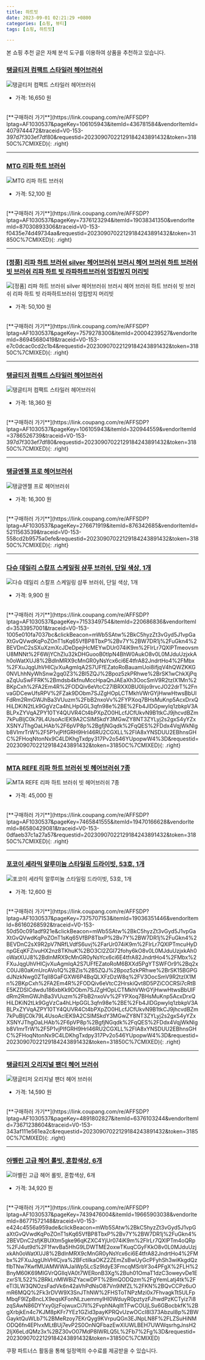 ```yaml
---
title: 하트빗
date: 2023-09-01 02:21:29 +0800
categories: [쇼핑, 뷰티]
tags: [쇼핑, 하트빗]

---
```


본 쇼핑 추천 글은 자체 분석 도구를 이용하여 상품을 추천하고 있습니다.
### [탱글티저 컴팩트 스타일러 헤어브러쉬](https://link.coupang.com/re/AFFSDP?lptag=AF1030537&pageKey=106105943&itemId=436781584&vendorItemId=4079744472&traceid=V0-153-397d7f303ef7df80&requestid=20230907022129184243891432&token=31850C%7CMIXED)
![탱글티저 컴팩트 스타일러 헤어브러쉬](https://ads-partners.coupang.com/image1/W7Sh9WHrkdoJh3gtW-4oQ-uX1q_yh-5e8DTugyh_n6q5ESRF94ty8KdJJLCknq3QE-L5ibLqORUZ5N8rpo2jUS5-kj0Md-MOxc0KpQwQtJrXuXyI0A1VxIXtXcH3rqFeOzqLR4fiCr5Cev4DK81gddSZ3tR68DbQ6nymZghlOAtOreTAJyY1ePrDV6wClaWIXiN5I64MLaQwDStvHr0h9CZiidL4yFDb9HFUTJkPWCMtusUcXpSlx2l9gbyzaL3CAarXUVq8OeKWHtTYkn4hP_CA93xYYkND6JO6zZ3UQgs=)
- 가격: 16,650 원
<br>
[**구매하러 가기**](https://link.coupang.com/re/AFFSDP?lptag=AF1030537&pageKey=106105943&itemId=436781584&vendorItemId=4079744472&traceid=V0-153-397d7f303ef7df80&requestid=20230907022129184243891432&token=31850C%7CMIXED){: .right}
<br>

---

### [MTG 리파 하트 브러쉬](https://link.coupang.com/re/AFFSDP?lptag=AF1030537&pageKey=7376123294&itemId=19038341350&vendorItemId=87030893306&traceid=V0-153-f0435e74d49734aa&requestid=20230907022129184243891432&token=31850C%7CMIXED)
![MTG 리파 하트 브러쉬](https://ads-partners.coupang.com/image1/5Zk3IqchYWI8CRpH5ZBw3hsr7mqwnvZ3FFKxq8PReKlwGrrJ3oQNpK61Mj6clvnxUPRcFaeoJDqpc-USoTG6EUQMouDXN5xBjihQ9XaYfkhdRExBv22LXpWFannbk5S1UWC8x0WPjHqtuCkLQXMiq-kvgzP7vp4neT2m7qDxCpO2z6JTglGG5vqkqYEKAd8nQd4xODA4h0Do_M3nh9qzRlmf6nfaLBl0udd9BevQCzcb6FiplbSfnTp-OaP5NhK6g1jHxK5NukzWb1_NpRlYPhgZZv4GaCB-A-qwAerFxA==)
- 가격: 52,100 원
<br>
[**구매하러 가기**](https://link.coupang.com/re/AFFSDP?lptag=AF1030537&pageKey=7376123294&itemId=19038341350&vendorItemId=87030893306&traceid=V0-153-f0435e74d49734aa&requestid=20230907022129184243891432&token=31850C%7CMIXED){: .right}
<br>

---

### [[정품] 리파 하트 브러쉬 silver 헤어브러쉬 브러시 헤어 브러쉬 하트 브러쉬 빗 브러쉬 리파 하트 빗 라파하트브러쉬 엉킴방지 머리빗](https://link.coupang.com/re/AFFSDP?lptag=AF1030537&pageKey=7579278300&itemId=20004239527&vendorItemId=86945680419&traceid=V0-153-e7c0dcac0cd2c1b4&requestid=20230907022129184243891432&token=31850C%7CMIXED)
![[정품] 리파 하트 브러쉬 silver 헤어브러쉬 브러시 헤어 브러쉬 하트 브러쉬 빗 브러쉬 리파 하트 빗 라파하트브러쉬 엉킴방지 머리빗](https://ads-partners.coupang.com/image1/QGFK63rZsf3SjzAfQM0LtOcXATTzCKkEg-tUKItY7ta0KvVYLdrOVGe7-9pDQCSVRHtqy4YXhvUdQq6RAy9O8PU59-hZJk9-yYq6T7GE-erwphxS6pUFEO0gwXvAR9DvrZ6voPQudrJuPuyqqeAVQIhriXN9uz_8PGF_i4TEcDjSejWRXasvDEItYqDTOKf-MP0r9-ABLxmGozyxxFJNAFQIeBK4cG8UBVHKn5TTZSgyjLfgrXhwpGE8nvQ64FaI26fERtXuoGeDbx-Y_qR0ywG1ylZUP1Q-a8q5tpAPtA==)
- 가격: 50,100 원
<br>
[**구매하러 가기**](https://link.coupang.com/re/AFFSDP?lptag=AF1030537&pageKey=7579278300&itemId=20004239527&vendorItemId=86945680419&traceid=V0-153-e7c0dcac0cd2c1b4&requestid=20230907022129184243891432&token=31850C%7CMIXED){: .right}
<br>

---

### [탱글티저 컴팩트 스타일러 헤어브러쉬](https://link.coupang.com/re/AFFSDP?lptag=AF1030537&pageKey=106105943&itemId=320944559&vendorItemId=3786526739&traceid=V0-153-397d7f303ef7df80&requestid=20230907022129184243891432&token=31850C%7CMIXED)
![탱글티저 컴팩트 스타일러 헤어브러쉬](https://ads-partners.coupang.com/image1/xj03b1DAbA3Md8UzxijU0ntOXeeqMMPHL94y5wX5v7A9aW3bGBx0ylgbhYI26v80Dt146tvHKDSTCtVqX-E9xWVZZwaRe-hgZXaSpsleCTGqjrCOOPLFfvKhZZ7GusJNIneljF4_heZtbqTIoUQZShskIJeHh6-19vexuEpMEDDjGX_H1TMSVjoJ5MMk3GDR3PUd7EPdNJJ3n6Dwd7HhT-eO7hoX8z2wdjoK1xNl1bjwWjkelVOR_m326E1VQylviSul7Nq9GkwhFoazIpIiQW4bknzOi2hZtX1mwOA4qQ==)
- 가격: 18,360 원
<br>
[**구매하러 가기**](https://link.coupang.com/re/AFFSDP?lptag=AF1030537&pageKey=106105943&itemId=320944559&vendorItemId=3786526739&traceid=V0-153-397d7f303ef7df80&requestid=20230907022129184243891432&token=31850C%7CMIXED){: .right}
<br>

---

### [탱글엔젤 프로 헤어브러쉬](https://link.coupang.com/re/AFFSDP?lptag=AF1030537&pageKey=276671919&itemId=876342685&vendorItemId=5211563539&traceid=V0-153-558cd2b9575a0efe&requestid=20230907022129184243891432&token=31850C%7CMIXED)
![탱글엔젤 프로 헤어브러쉬](https://ads-partners.coupang.com/image1/cZutqG7f4oHR_YBicVlWzIogtoqdVuxTFr-mjlcJKeBAw2ir-TcvPozYv3Zl_6-FiER7ZilCcqQYgMFYq0_XktvwTJY6CE02DBlIE2UDX9bxmNQRpTrR3ERWk_r53-nWn_G13IWK7-JmY2HzAAIgPguxtq-aYdzRTjvek89BEHvDmnA89Y5L76l-dygN76N1dleSbLzviwcS4_r1c8KTHXkwpAh6yjU4ruwu_ZKLGQBQ2mqNso0UJw05FLFymhixqMqco1DF5ekwyar-Cw==)
- 가격: 16,300 원
<br>
[**구매하러 가기**](https://link.coupang.com/re/AFFSDP?lptag=AF1030537&pageKey=276671919&itemId=876342685&vendorItemId=5211563539&traceid=V0-153-558cd2b9575a0efe&requestid=20230907022129184243891432&token=31850C%7CMIXED){: .right}
<br>

---

### [다슈 데일리 스칼프 스케일링 샴푸 브러쉬, 단일 색상, 1개](https://link.coupang.com/re/AFFSDP?lptag=AF1030537&pageKey=7153349754&itemId=220686836&vendorItemId=3533957001&traceid=V0-153-1005e010fa7037bc&clickBeacon=mWb5SAtw%2BkC5hyzZt3vGyd5J1vpGaXtGvQVwdKqPoZOnT1sKq65VfBP8TbxP%2Bv7Y%2BW7DR1j%2FuGkn4%2BEVDnC2sSXuXzmXcJDeDpejHcMEYwDUr074iK9m%2FIrLr7QXlPTmeovsmU8MNNt%2F6WjYChZlu32kDHGuooB0tlpN4BhW0AukO8v0L0MJduUzjxkAh0oWatXUJ8%2BdlnMRX9cMnGR0yNsYcx6ci6E4tfrA82JndrtHo4%2FMbx%2FXuJqgUhVHlCjvXuAgmlqA2S7UFfEZatoRoBauamUoi8ifjqV4hQWZKKG0NVLhhNyWhSnw2gq0Z3%2Bl5ZQJ%2Bpoz5zkPRhwe%2BrSK1wChkXjPqaZqUuSwFFRK%2Bmdsb4kfnuMccHpaQnJAEaXh3OocSmV9R2tzIX1Mn%2BKpCxh%2FA2Em4R%2FODQiv6eVtcC27IBRXX0BU0Iijo9rvcJO22drT%2FnvaGDCewUfsRPV%2FZak9DObm7SJZgHOpLCTMkhVWrGYjHwwHtwsBbUIFdRm2RmGWJhBa3VUuzm%2FbB2nxoVv%2FYPXoq7BHsMuKnp5AcxDrxQHiLDKiN2tLk9GgVzCa4hLHpGGL3qfn98e%2BE%2Fb4JlDGpwyIq1zbkpV3ABLPxZYVqAZPY10TY4QUVR4Ct4bPXpZO0HLcfJCfUkvN9B1tkCJ9jhcvdBZm7kPuBljC0k79L4UsoAclEK9A2CSIMSkdY3MGwZY8NT3ZYLyj2s2gxS4yYZxXSNYJThgOaLHAb%2F6pVP8p%2BgfjNGqdk%2FqQES%2FDdx4VqjWkNlgb8VImrTrW%2F5P1vjPIfGRH9HrI46RU2CGXLL%2FIA8xYNSDUU2EBhnsGHC%2FHoqNtonNx9C4LDKhgTxdpy317Pv2o546YUpopwW4%3D&requestid=20230907022129184243891432&token=31850C%7CMIXED)
![다슈 데일리 스칼프 스케일링 샴푸 브러쉬, 단일 색상, 1개](https://ads-partners.coupang.com/image1/W_MEOMbx6umG9X_nWyIDV0cQKF8pPtsiJaPaIFcJNpjjQyMhEgmWe0vGCgBV_Qn_ytGPZzZOVtYWUYKjdhrxoETFRltw8sbUneSj3W8Ad1L6wh7rEQxxTgl1BFXN7ZuwIAblmWyvojLsGIPo2OYED6kBHbMahFcYKWuFPpsZ6t-xZMYpFJQNBs3wNFQG2M9PHrkjw8i_tV_cKYM1p1iBn_746Mz571NqytInlgRSpjapslogMxQs8tFf302ih_h-k1ebDmKqryLee3b8w3AA3QhwYFs=)
- 가격: 9,900 원
<br>
[**구매하러 가기**](https://link.coupang.com/re/AFFSDP?lptag=AF1030537&pageKey=7153349754&itemId=220686836&vendorItemId=3533957001&traceid=V0-153-1005e010fa7037bc&clickBeacon=mWb5SAtw%2BkC5hyzZt3vGyd5J1vpGaXtGvQVwdKqPoZOnT1sKq65VfBP8TbxP%2Bv7Y%2BW7DR1j%2FuGkn4%2BEVDnC2sSXuXzmXcJDeDpejHcMEYwDUr074iK9m%2FIrLr7QXlPTmeovsmU8MNNt%2F6WjYChZlu32kDHGuooB0tlpN4BhW0AukO8v0L0MJduUzjxkAh0oWatXUJ8%2BdlnMRX9cMnGR0yNsYcx6ci6E4tfrA82JndrtHo4%2FMbx%2FXuJqgUhVHlCjvXuAgmlqA2S7UFfEZatoRoBauamUoi8ifjqV4hQWZKKG0NVLhhNyWhSnw2gq0Z3%2Bl5ZQJ%2Bpoz5zkPRhwe%2BrSK1wChkXjPqaZqUuSwFFRK%2Bmdsb4kfnuMccHpaQnJAEaXh3OocSmV9R2tzIX1Mn%2BKpCxh%2FA2Em4R%2FODQiv6eVtcC27IBRXX0BU0Iijo9rvcJO22drT%2FnvaGDCewUfsRPV%2FZak9DObm7SJZgHOpLCTMkhVWrGYjHwwHtwsBbUIFdRm2RmGWJhBa3VUuzm%2FbB2nxoVv%2FYPXoq7BHsMuKnp5AcxDrxQHiLDKiN2tLk9GgVzCa4hLHpGGL3qfn98e%2BE%2Fb4JlDGpwyIq1zbkpV3ABLPxZYVqAZPY10TY4QUVR4Ct4bPXpZO0HLcfJCfUkvN9B1tkCJ9jhcvdBZm7kPuBljC0k79L4UsoAclEK9A2CSIMSkdY3MGwZY8NT3ZYLyj2s2gxS4yYZxXSNYJThgOaLHAb%2F6pVP8p%2BgfjNGqdk%2FqQES%2FDdx4VqjWkNlgb8VImrTrW%2F5P1vjPIfGRH9HrI46RU2CGXLL%2FIA8xYNSDUU2EBhnsGHC%2FHoqNtonNx9C4LDKhgTxdpy317Pv2o546YUpopwW4%3D&requestid=20230907022129184243891432&token=31850C%7CMIXED){: .right}
<br>

---

### [MTA REFE 리파 하트 브러쉬 빗 헤어브러쉬 7종](https://link.coupang.com/re/AFFSDP?lptag=AF1030537&pageKey=7465841555&itemId=19470166628&vendorItemId=86580429081&traceid=V0-153-0dfaeb37c1a27a57&requestid=20230907022129184243891432&token=31850C%7CMIXED)
![MTA REFE 리파 하트 브러쉬 빗 헤어브러쉬 7종](https://ads-partners.coupang.com/image1/AIChicZzDW3I-Z7zAP6EmIj-uArzFX7MTuj55WmaaoNvR6nBg7uElVJ05VlF_oKFZ61G2z77geXz9AAFC5IASNPeOmeLhV9G6yHR78JMAJqjzrM9ssFW_43WfrnlDyWQouUHdb9U945ORz-n195FfqiwBrSmb90FFVu9NmlQFcEaAU26KdvovPtqlDLfsgUEUmFnPv97Gr-gdsxS61ZkYeMEomK_Ci2Yf5mn4dQOjRDCPhQsPC4kDPVFMRxQcfx8wEwdSR5QYMZfbq9F5XlYNizY_jb9CHrceynSuK5ywg==)
- 가격: 45,000 원
<br>
[**구매하러 가기**](https://link.coupang.com/re/AFFSDP?lptag=AF1030537&pageKey=7465841555&itemId=19470166628&vendorItemId=86580429081&traceid=V0-153-0dfaeb37c1a27a57&requestid=20230907022129184243891432&token=31850C%7CMIXED){: .right}
<br>

---

### [포코이 세라믹 알루미늄 스타일링 드라이빗, 53호, 1개](https://link.coupang.com/re/AFFSDP?lptag=AF1030537&pageKey=7375707153&itemId=19036351446&vendorItemId=86160268592&traceid=V0-153-50d50c091adf921e&clickBeacon=mWb5SAtw%2BkC5hyzZt3vGyd5J1vpGaXtGvQVwdKqPoZOnT1sKq65VfBP8TbxP%2Bv7Y%2BW7DR1j%2FuGkn4%2BEVDnC2sX9R2pV7NRfLVdfS6uvj%2FarUr074iK9m%2FIrLr7QXlPTmcuHyDnpGEqKFZivuHX2nz8TKhuK%2BO3Cl2ZGI72fohy6kO8v0L0MJduUzjxkAh0oWatXUJ8%2BdlnMRX9cMnGR0yNsYcx6ci6E4tfrA82JndrtHo4%2FMbx%2FXuJqgUhVHlCjvXuAgmlqA2S7UFfEZatoRoM6BXXd5PgYTSWFOr9%2Bq2xC0UJ80aKmUrcAVo1Q%2BZis%2B5ZQJ%2Bpoz5zkPRhwe%2BrSK15BGPGdJNzkNwg0ZTqII8GaFGXW6P4BqQLXFzDzW8q%2FV3OocSmV9R2tzIX1Mn%2BKpCxh%2FA2Em4R%2FODQiv6eVtcC2HrskiQvt8D5PZiCOCRSi7cRtBE5KZDSlCdwdu186xbKk9DObm7SJZgHOpLCTMkhVWrGYjHwwHtwsBbUIFdRm2RmGWJhBa3VUuzm%2FbB2nxoVv%2FYPXoq7BHsMuKnp5AcxDrxQHiLDKiN2tLk9GgVzCa4hLHpGGL3qfn98e%2BE%2Fb4JlDGpwyIq1zbkpV3ABLPxZYVqAZPY10TY4QUVR4Ct4bPXpZO0HLcfJCfUkvN9B1tkCJ9jhcvdBZm7kPuBljC0k79L4UsoAclEK9A2CSIMSkdY3MGwZY8NT3ZYLyj2s2gxS4yYZxXSNYJThgOaLHAb%2F6pVP8p%2BgfjNGqdk%2FqQES%2FDdx4VqjWkNlgb8VImrTrW%2F5P1vjPIfGRH9HrI46RU2CGXLL%2FIA8xYNSDUU2EBhnsGHC%2FHoqNtonNx9C4LDKhgTxdpy317Pv2o546YUpopwW4%3D&requestid=20230907022129184243891432&token=31850C%7CMIXED)
![포코이 세라믹 알루미늄 스타일링 드라이빗, 53호, 1개](https://ads-partners.coupang.com/image1/8q2cK_FHypizt2az8ssWS8luGA6QkhSaTKu_QR-5-kpzae5v6TtB6WXL_IWxUwy2-k7XKd_P2A9l8PbIONYLp2u9sxAIVsiOnj7qOMKr47_1GS3UiPAR-THkrSGRRyURYNz78kN-zo44su_xv-qSfbH5yp4JaK1Qef5C8JnVbmjMVyZsDUZbl6blecCwaR2Y5Fld0Pv8-TPG99vTFkZmx8IwRxnQ3Y43OoTrMRL4-FZDkPDIdl_Lbczjbps7hNjPrYpXov2QB1AAm7w1ImxXan6Byq_K)
- 가격: 12,600 원
<br>
[**구매하러 가기**](https://link.coupang.com/re/AFFSDP?lptag=AF1030537&pageKey=7375707153&itemId=19036351446&vendorItemId=86160268592&traceid=V0-153-50d50c091adf921e&clickBeacon=mWb5SAtw%2BkC5hyzZt3vGyd5J1vpGaXtGvQVwdKqPoZOnT1sKq65VfBP8TbxP%2Bv7Y%2BW7DR1j%2FuGkn4%2BEVDnC2sX9R2pV7NRfLVdfS6uvj%2FarUr074iK9m%2FIrLr7QXlPTmcuHyDnpGEqKFZivuHX2nz8TKhuK%2BO3Cl2ZGI72fohy6kO8v0L0MJduUzjxkAh0oWatXUJ8%2BdlnMRX9cMnGR0yNsYcx6ci6E4tfrA82JndrtHo4%2FMbx%2FXuJqgUhVHlCjvXuAgmlqA2S7UFfEZatoRoM6BXXd5PgYTSWFOr9%2Bq2xC0UJ80aKmUrcAVo1Q%2BZis%2B5ZQJ%2Bpoz5zkPRhwe%2BrSK15BGPGdJNzkNwg0ZTqII8GaFGXW6P4BqQLXFzDzW8q%2FV3OocSmV9R2tzIX1Mn%2BKpCxh%2FA2Em4R%2FODQiv6eVtcC2HrskiQvt8D5PZiCOCRSi7cRtBE5KZDSlCdwdu186xbKk9DObm7SJZgHOpLCTMkhVWrGYjHwwHtwsBbUIFdRm2RmGWJhBa3VUuzm%2FbB2nxoVv%2FYPXoq7BHsMuKnp5AcxDrxQHiLDKiN2tLk9GgVzCa4hLHpGGL3qfn98e%2BE%2Fb4JlDGpwyIq1zbkpV3ABLPxZYVqAZPY10TY4QUVR4Ct4bPXpZO0HLcfJCfUkvN9B1tkCJ9jhcvdBZm7kPuBljC0k79L4UsoAclEK9A2CSIMSkdY3MGwZY8NT3ZYLyj2s2gxS4yYZxXSNYJThgOaLHAb%2F6pVP8p%2BgfjNGqdk%2FqQES%2FDdx4VqjWkNlgb8VImrTrW%2F5P1vjPIfGRH9HrI46RU2CGXLL%2FIA8xYNSDUU2EBhnsGHC%2FHoqNtonNx9C4LDKhgTxdpy317Pv2o546YUpopwW4%3D&requestid=20230907022129184243891432&token=31850C%7CMIXED){: .right}
<br>

---

### [탱글티저 오리지널 팬더 헤어 브러쉬](https://link.coupang.com/re/AFFSDP?lptag=AF1030537&pageKey=4891802827&itemId=6376103244&vendorItemId=73671238604&traceid=V0-153-343af111e561ea2c&requestid=20230907022129184243891432&token=31850C%7CMIXED)
![탱글티저 오리지널 팬더 헤어 브러쉬](https://ads-partners.coupang.com/image1/cxOEhJSzOwPEKF94c9beWE1rOIiReDU__pSL7el1k5TJPjmk-VxtSjo6P0mrcxDqyLUbZVJ5mIpxzsfhJYuro-ee7kGiMaxvnH9hG67Kvfq8qIvTqITxfSTu5kWQ5vTqnWhlCSx0d4hRJY6yiZJkQLGz4Ks_t3T1cqNx3--raR_Ce9OlFlzuo4ZPfsawfSej_upNdRsACsQ2b4gThZLj2KVX2mtdEFTHJCMKwPHpzzy5RyxiFECTSb32gWT9Ke_Xt2w1CIUzklcNCe2eLbFLCw==)
- 가격: 14,590 원
<br>
[**구매하러 가기**](https://link.coupang.com/re/AFFSDP?lptag=AF1030537&pageKey=4891802827&itemId=6376103244&vendorItemId=73671238604&traceid=V0-153-343af111e561ea2c&requestid=20230907022129184243891432&token=31850C%7CMIXED){: .right}
<br>

---

### [아벨린 고급 헤어 롤빗, 혼합색상, 6개](https://link.coupang.com/re/AFFSDP?lptag=AF1030537&pageKey=7439476004&itemId=19665903038&vendorItemId=86771572148&traceid=V0-153-e424c4556a959ade&clickBeacon=mWb5SAtw%2BkC5hyzZt3vGyd5J1vpGaXtGvQVwdKqPoZOnT1sKq65VfBP8TbxP%2Bv7Y%2BW7DR1j%2FuGkn4%2BEVDnC2sfjKBUXtm5gke96qKZXC4YjUr074iK9m%2FIrLr7QXlPTm4oQRp%2FJ4ut9d%2F1fwvBa5HhG9LDWTME2oxwTKuqCGyFKkO8v0L0MJduUzjxkAh0oWatXUJ8%2BdlnMRX9cMnGR0yNsYcx6ci6E4tfrA82JndrtHo4%2FMbx%2FXuJqgUhVHlCjva%2BFctilkaOKZ2ZEmZsBwUyGcPFyhSh3wiKkgdQzflbTNw7KwfMUAMWWAJaiWp5LcSz9ldyE3FmcqMSrbY3o4PFgX%2FLH%2BnyM60K69MIGVrQGIlqVA0t7WERonB3Xg%2Buh01OmaT1dzC3oweyvDe1EzxrS1L522%2BRkLnMlWBiZYacwDPT%2BmQODQzm%2FgYemLatj4tk%2FeTl3LW3QNOzsFadVk6n42aVhPdNsO87Vn9iNfZL%2FKN%2BQvCCPz6uOmR6MQQ%2Fk3rDVW9X3SnJThNW%2FHSToTNPzMzi0x7FhvagkTt5ULFpMbqF9lZpBncLX9eqsKFonNLzuemmylHI0WduyR0pztyzFJhwdPzKCTyiz7i8zqSAwN86DYYxy0jzFojwuxCi7ll%2FvphNAqIltTFwCOUjLSu6GBocbkfK%2BgXrbjkEn4c7KJM8pKFr7YEz1GZid3payKPRQvUzwOCcI8I373Abzul8p%2BWGayktQuWLb7%2BMeRzoy7EKrQyg9KVrpuQGn3EJNpLN8F%2FLZSuHiNMODQ6fn4EPlvxMLtBUj7evP2S0OnNQFbazEwXlUWLBEH7UWWqsrhgJnsH22IjX6eLdQMz3x%2BZ30vO07MdP8IWRLQ5L%2Fb7%2Fg%3D&requestid=20230907022129184243891432&token=31850C%7CMIXED)
![아벨린 고급 헤어 롤빗, 혼합색상, 6개](https://ads-partners.coupang.com/image1/qORQ_8PcYwoEtH9SqNLUcN2znP0qacZbA9HQKk_C6e575093-YZCqwNp35d4Ns0G3KT_9bVOII_RvgMuxAMOHkV5CfZyQ9BCDwAQbThAH02aF43g9SYCfpHdu4JyJDRiOhoCGZZGIi3QAd7xZblBhBaDXqMUMtl9BtQgoarHAH-3nQ5bnZPGzUbqwCbbmM-Atis7c76s6WKVSjE3fIeED0o7yygFC1ZH65A_qPer446t2MSJV2Z3J1V5daLpvIny3-83xjbmaCDuPvwxpUtrLR5ooNkdso4J)
- 가격: 34,920 원
<br>
[**구매하러 가기**](https://link.coupang.com/re/AFFSDP?lptag=AF1030537&pageKey=7439476004&itemId=19665903038&vendorItemId=86771572148&traceid=V0-153-e424c4556a959ade&clickBeacon=mWb5SAtw%2BkC5hyzZt3vGyd5J1vpGaXtGvQVwdKqPoZOnT1sKq65VfBP8TbxP%2Bv7Y%2BW7DR1j%2FuGkn4%2BEVDnC2sfjKBUXtm5gke96qKZXC4YjUr074iK9m%2FIrLr7QXlPTm4oQRp%2FJ4ut9d%2F1fwvBa5HhG9LDWTME2oxwTKuqCGyFKkO8v0L0MJduUzjxkAh0oWatXUJ8%2BdlnMRX9cMnGR0yNsYcx6ci6E4tfrA82JndrtHo4%2FMbx%2FXuJqgUhVHlCjva%2BFctilkaOKZ2ZEmZsBwUyGcPFyhSh3wiKkgdQzflbTNw7KwfMUAMWWAJaiWp5LcSz9ldyE3FmcqMSrbY3o4PFgX%2FLH%2BnyM60K69MIGVrQGIlqVA0t7WERonB3Xg%2Buh01OmaT1dzC3oweyvDe1EzxrS1L522%2BRkLnMlWBiZYacwDPT%2BmQODQzm%2FgYemLatj4tk%2FeTl3LW3QNOzsFadVk6n42aVhPdNsO87Vn9iNfZL%2FKN%2BQvCCPz6uOmR6MQQ%2Fk3rDVW9X3SnJThNW%2FHSToTNPzMzi0x7FhvagkTt5ULFpMbqF9lZpBncLX9eqsKFonNLzuemmylHI0WduyR0pztyzFJhwdPzKCTyiz7i8zqSAwN86DYYxy0jzFojwuxCi7ll%2FvphNAqIltTFwCOUjLSu6GBocbkfK%2BgXrbjkEn4c7KJM8pKFr7YEz1GZid3payKPRQvUzwOCcI8I373Abzul8p%2BWGayktQuWLb7%2BMeRzoy7EKrQyg9KVrpuQGn3EJNpLN8F%2FLZSuHiNMODQ6fn4EPlvxMLtBUj7evP2S0OnNQFbazEwXlUWLBEH7UWWqsrhgJnsH22IjX6eLdQMz3x%2BZ30vO07MdP8IWRLQ5L%2Fb7%2Fg%3D&requestid=20230907022129184243891432&token=31850C%7CMIXED)


쿠팡 파트너스 활동을 통해 일정액의 수수료를 제공받을 수 있습니다.

